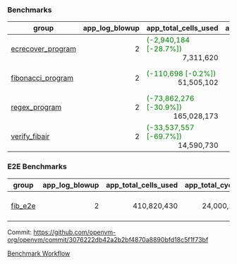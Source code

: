 ### Benchmarks
| group | app_log_blowup | app_total_cells_used | app_total_cycles | app_total_proof_time_ms | leaf_log_blowup | leaf_total_cells_used | leaf_total_cycles | leaf_total_proof_time_ms | max_segment_length | instance | alloc |
|---|---|---|---|---|---|---|---|---|---|---|---|
| [ ecrecover_program ](https://github.com/openvm-org/openvm/blob/benchmark-results/benchmarks-pr/1122/individual/ecrecover-3076222db42a2b2bf4870a8890bfd18c5f1f73bf.md) | <div style='text-align: right'> 2 </div>  | <span style='color: green'>(-2,940,184 [-28.7%])</span><div style='text-align: right'> 7,311,620 </div>  | <div style='text-align: right'> 195,066 </div>  | <span style='color: green'>(-111.0 [-5.7%])</span><div style='text-align: right'> 1,821.0 </div>  | <div style='text-align: right'> - </div>  | <div style='text-align: right'> - </div>  | <div style='text-align: right'> - </div>  | <div style='text-align: right'> - </div>  | 1048476 | 64cpu-linux-arm64 | mimalloc |
| [ fibonacci_program ](https://github.com/openvm-org/openvm/blob/benchmark-results/benchmarks-pr/1122/individual/fibonacci-3076222db42a2b2bf4870a8890bfd18c5f1f73bf.md) | <div style='text-align: right'> 2 </div>  | <span style='color: green'>(-110,698 [-0.2%])</span><div style='text-align: right'> 51,505,102 </div>  | <div style='text-align: right'> 3,000,274 </div>  | <span style='color: green'>(-186.0 [-3.3%])</span><div style='text-align: right'> 5,407.0 </div>  | <div style='text-align: right'> 2 </div>  | <span style='color: green'>(-13,973,402 [-9.7%])</span><div style='text-align: right'> 130,243,131 </div>  | <span style='color: green'>(-359,150 [-5.1%])</span><div style='text-align: right'> 6,677,952 </div>  | <span style='color: green'>(-708.0 [-4.8%])</span><div style='text-align: right'> 13,893.0 </div>  | 1048476 | 64cpu-linux-arm64 | mimalloc |
| [ regex_program ](https://github.com/openvm-org/openvm/blob/benchmark-results/benchmarks-pr/1122/individual/regex-3076222db42a2b2bf4870a8890bfd18c5f1f73bf.md) | <div style='text-align: right'> 2 </div>  | <span style='color: green'>(-73,862,276 [-30.9%])</span><div style='text-align: right'> 165,028,173 </div>  | <div style='text-align: right'> 8,381,808 </div>  | <span style='color: green'>(-1,529.0 [-8.7%])</span><div style='text-align: right'> 16,008.0 </div>  | <div style='text-align: right'> 2 </div>  | <span style='color: green'>(-20,296,435 [-6.4%])</span><div style='text-align: right'> 295,145,972 </div>  | <span style='color: green'>(-398,506 [-2.7%])</span><div style='text-align: right'> 14,244,538 </div>  | <span style='color: green'>(-2,379.0 [-7.9%])</span><div style='text-align: right'> 27,660.0 </div>  | 1048476 | 64cpu-linux-arm64 | mimalloc |
| [ verify_fibair ](https://github.com/openvm-org/openvm/blob/benchmark-results/benchmarks-pr/1122/individual/verify_fibair-3076222db42a2b2bf4870a8890bfd18c5f1f73bf.md) | <div style='text-align: right'> 2 </div>  | <span style='color: green'>(-33,537,557 [-69.7%])</span><div style='text-align: right'> 14,590,730 </div>  | <div style='text-align: right'> 397,294 </div>  | <span style='color: green'>(-1,664.0 [-52.3%])</span><div style='text-align: right'> 1,520.0 </div>  | <div style='text-align: right'> - </div>  | <div style='text-align: right'> - </div>  | <div style='text-align: right'> - </div>  | <div style='text-align: right'> - </div>  | 1048476 | 64cpu-linux-arm64 | mimalloc |

### E2E Benchmarks
| group | app_log_blowup | app_total_cells_used | app_total_cycles | app_total_proof_time_ms | leaf_log_blowup | leaf_total_cells_used | leaf_total_cycles | leaf_total_proof_time_ms | root_log_blowup | root_total_cells_used | root_total_cycles | root_total_proof_time_ms | internal_log_blowup | internal_total_cells_used | internal_total_cycles | internal_total_proof_time_ms | max_segment_length | instance | alloc |
|---|---|---|---|---|---|---|---|---|---|---|---|---|---|---|---|---|---|---|---|
| [ fib_e2e ](https://github.com/openvm-org/openvm/blob/benchmark-results/benchmarks-pr/1122/individual/fib_e2e-3076222db42a2b2bf4870a8890bfd18c5f1f73bf.md) | <div style='text-align: right'> 2 </div>  | <div style='text-align: right'> 410,820,430 </div>  | <div style='text-align: right'> 24,000,274 </div>  | <div style='text-align: right'> 37,474.0 </div>  | <div style='text-align: right'> 2 </div>  | <div style='text-align: right'> 133,115,762 </div>  | <div style='text-align: right'> 7,023,230 </div>  | <div style='text-align: right'> 75,332.0 </div>  | <div style='text-align: right'> 2 </div>  | <div style='text-align: right'> 773,785,940 </div>  | <div style='text-align: right'> 39,851,988 </div>  | <div style='text-align: right'> 80,646.0 </div>  | <div style='text-align: right'> 2 </div>  | <div style='text-align: right'> 787,379,412 </div>  | <div style='text-align: right'> 41,824,276 </div>  | <div style='text-align: right'> 80,247.0 </div>  | 1048476 | 64cpu-linux-arm64 | mimalloc |


Commit: https://github.com/openvm-org/openvm/commit/3076222db42a2b2bf4870a8890bfd18c5f1f73bf

[Benchmark Workflow](https://github.com/openvm-org/openvm/actions/runs/12438331234)
